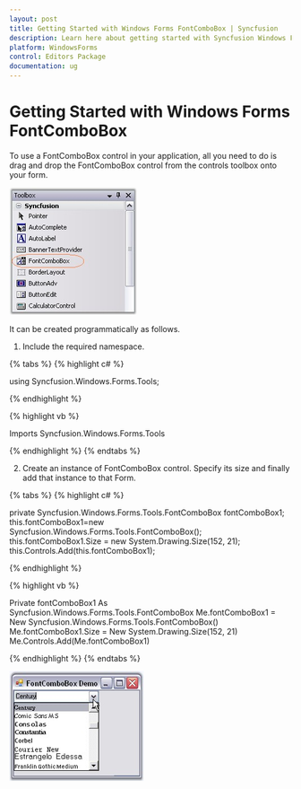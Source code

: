 ```yaml
---
layout: post
title: Getting Started with Windows Forms FontComboBox | Syncfusion
description: Learn here about getting started with Syncfusion Windows Forms FontComboBox control and more details.
platform: WindowsForms
control: Editors Package
documentation: ug
---
```


# Getting Started with Windows Forms FontComboBox

To use a FontComboBox control in your application, all you need to do is drag and drop the FontComboBox control from the controls toolbox onto your form. 

![](Overview_images/Overview_img583.jpeg)

It can be created programmatically as follows.

1. Include the required namespace. 

{% tabs %}
{% highlight c# %}

using Syncfusion.Windows.Forms.Tools;

{% endhighlight %}

{% highlight vb %}

Imports Syncfusion.Windows.Forms.Tools

{% endhighlight %}
{% endtabs %}

2. Create an instance of FontComboBox control. Specify its size and finally add that instance to that Form.

{% tabs %}
{% highlight c# %}

private Syncfusion.Windows.Forms.Tools.FontComboBox fontComboBox1;
this.fontComboBox1=new Syncfusion.Windows.Forms.Tools.FontComboBox();
this.fontComboBox1.Size = new System.Drawing.Size(152, 21);
this.Controls.Add(this.fontComboBox1);

{% endhighlight %}

{% highlight vb %}

Private fontComboBox1 As Syncfusion.Windows.Forms.Tools.FontComboBox
Me.fontComboBox1 = New Syncfusion.Windows.Forms.Tools.FontComboBox()
Me.fontComboBox1.Size = New System.Drawing.Size(152, 21)
Me.Controls.Add(Me.fontComboBox1)

{% endhighlight %}
{% endtabs %}

![](Overview_images/Overview_img584.jpeg) 